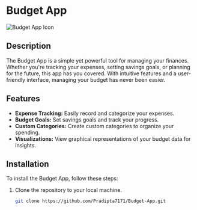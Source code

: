 # Budget App

![Budget App Icon](icon.png)

## Description

The Budget App is a simple yet powerful tool for managing your finances. Whether you're tracking your expenses, setting savings goals, or planning for the future, this app has you covered. With intuitive features and a user-friendly interface, managing your budget has never been easier.

## Features

- **Expense Tracking:** Easily record and categorize your expenses.
- **Budget Goals:** Set savings goals and track your progress.
- **Custom Categories:** Create custom categories to organize your spending.
- **Visualizations:** View graphical representations of your budget data for insights.

## Installation

To install the Budget App, follow these steps:

1. Clone the repository to your local machine.
   ```bash
   git clone https://github.com/Pradipta7171/Budget-App.git
